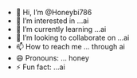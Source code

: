 - 👋 Hi, I’m @Honeybi786
- 👀 I’m interested in ...ai
- 🌱 I’m currently learning ...ai
- 💞️ I’m looking to collaborate on ...ai
- 📫 How to reach me ... through ai
- 😄 Pronouns: ... honey 
- ⚡ Fun fact: ...ai

<!---
Honeybi786/Honeybi786 is a ✨ special ✨ repository because its `README.md` (this file) appears on your GitHub profile.
You can click the Preview link to take a look at your changes.
--->

